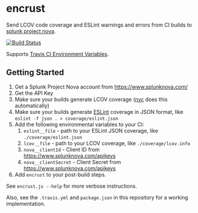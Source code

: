 # encrust

Send LCOV code coverage and ESLint warnings and errors from CI builds to [splunk project nova](https://www.splunknova.com/).

[![Build Status](https://travis-ci.org/fluxsauce/encrust.svg?branch=master)](https://travis-ci.org/fluxsauce/encrust)

Supports [Travis CI Environment Variables](https://docs.travis-ci.com/user/environment-variables/).

## Getting Started

1. Get a Splunk Project Nova account from https://www.splunknova.com/
2. Get the API Key
3. Make sure your builds generate LCOV coverage ([nyc](https://www.npmjs.com/package/nyc) does this automatically)
4. Make sure your builds generate [ESLint](https://www.npmjs.com/package/eslint) coverage in JSON format, like `eslint -f json . > coverage/eslint.json`
5. Add the following environmental variables to your CI:
    1. `eslint__file` - path to your ESLint JSON coverage, like `./coverage/eslint.json`
    2. `lcov__file` - path to your LCOV coverage, like `./coverage/lcov.info`
    3. `nova__clientId` - Client ID from https://www.splunknova.com/apikeys
    4. `nova__clientSecret` - Client Secret from https://www.splunknova.com/apikeys
6. Add `encrust` to your post-build steps.

See `encrust.js --help` for more verbose instructions.

Also, see the `.travis.yml` and `package.json` in this repository for a working implementation.
